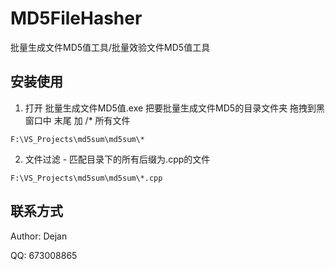 # MD5FileHasher
批量生成文件MD5值工具/批量效验文件MD5值工具

## 安装使用
1) 打开 批量生成文件MD5值.exe 把要批量生成文件MD5的目录文件夹 拖拽到黑窗口中 末尾 加 /* 所有文件
```
F:\VS_Projects\md5sum\md5sum\*
```
2) 文件过滤 - 匹配目录下的所有后缀为.cpp的文件
```
F:\VS_Projects\md5sum\md5sum\*.cpp
```
## 联系方式
Author: Dejan

QQ: 673008865
